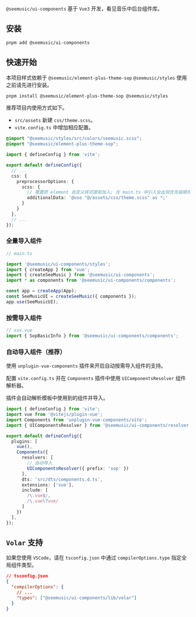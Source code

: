 `@seemusic/ui-components` 基于 `Vue3` 开发，看见音乐中后台组件库。

## 安装

``` bash
pnpm add @seemusic/ui-components
```

## 快速开始

本项目样式依赖于 `@seemusic/element-plus-theme-sop` `@seemusic/styles` 使用之前请先进行安装。

```bash
pnpm install @seemusic/element-plus-theme-sop @seemusic/styles
```

推荐项目内使用方式如下。

-  `src/assets` 新建 `css/theme.scss`。
-  `vite.config.ts` 中增加相应配置。

```scss 
@import "@seemusic/styles/src/colors/seemusic.scss";
@import "@seemusic/element-plus-theme-sop";
```

```ts [vite.config.ts]
import { defineConfig } from 'vite';

export default defineConfig({
  // ...
  css: {
    preprocessorOptions: {
      scss: {
        // 需要把 element 自定义样式提前加入; 在 main.ts 中引入会出现优先级顺序不对的问题
        additionalData: '@use "@/assets/css/theme.scss" as *;'
      }
    }
  },
  // ...
});
```

### 全量导入组件

```ts
// main.ts

import '@seemusic/ui-components/styles';
import { createApp } from 'vue';
import { createSeeMusic } from '@seemusic/ui-components';
import * as components from '@seemusic/ui-components/components';

const app = createApp(App);
const SeeMusicUI = createSeeMusic({ components });
app.use(SeeMusicUI);
```

### 按需导入组件

```ts
// xxx.vue
import { SopBasicInfo } from '@seemusic/ui-components/components';
```

### 自动导入组件（推荐）

使用 `unplugin-vue-components` 插件来开启自动按需导入组件的支持。

配置 `vite.config.ts` 并在 `Components` 插件中使用 `UIComponentsResolver` 组件解析器。

插件会自动解析模板中使用到的组件并导入。

```ts
import { defineConfig } from 'vite';
import vue from '@vitejs/plugin-vue';
import Components from 'unplugin-vue-components/vite';
import { UIComponentsResolver } from '@seemusic/ui-components/resolver';

export default defineConfig({
  plugins: [
    vue(),
    Components({
      resolvers: [
        // 自动导入
        UIComponentsResolver({ prefix: 'sop' })
      ],
      dts: 'src/dts/components.d.ts',
      extensions: ['vue'],
      include: [
        /\.vue$/,
        /\.vue\?vue/
      ]
    })
  ],
});
```

## `Volar` 支持

如果您使用 `VSCode`，请在 `tsconfig.json` 中通过 `compilerOptions.type` 指定全局组件类型。

```json
// tsconfig.json
{
  "compilerOptions": {
    // ...
    "types": ["@seemusic/ui-components/lib/volar"]
  }
}
```